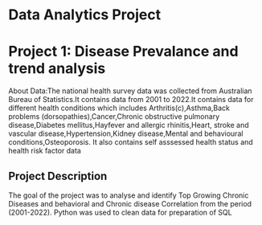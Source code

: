 # Data Analytics Project
# Project 1: Disease Prevalance and trend analysis 
About Data:The national health survey  data was collected from Australian Bureau of Statistics.It contains data from  2001 to 2022.It contains data for different health conditions which includes Arthritis(c),Asthma,Back problems (dorsopathies),Cancer,Chronic obstructive pulmonary disease,Diabetes mellitus,Hayfever and allergic rhinitis,Heart, stroke and vascular disease,Hypertension,Kidney disease,Mental and behavioural conditions,Osteoporosis.
It also contains self asssessed health status and health risk factor data

## Project Description
The goal of the project was to analyse and identify Top Growing Chronic Diseases and behavioral and Chronic disease Correlation from the period (2001-2022).
Python was used to clean data for preparation of SQL



